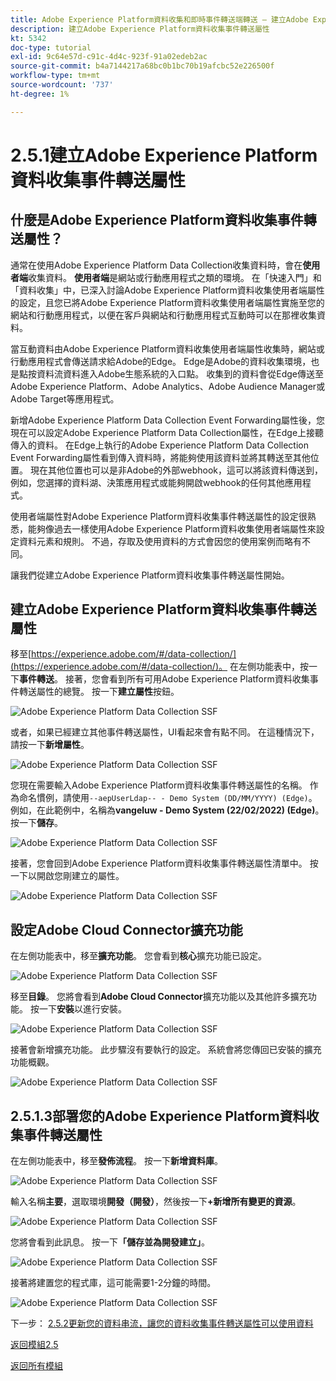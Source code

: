 ```yaml
---
title: Adobe Experience Platform資料收集和即時事件轉送端轉送 — 建立Adobe Experience Platform資料收集事件轉送屬性
description: 建立Adobe Experience Platform資料收集事件轉送屬性
kt: 5342
doc-type: tutorial
exl-id: 9c64e57d-c91c-4d4c-923f-91a02edeb2ac
source-git-commit: b4a7144217a68bc0b1bc70b19afcbc52e226500f
workflow-type: tm+mt
source-wordcount: '737'
ht-degree: 1%

---
```


# 2.5.1建立Adobe Experience Platform資料收集事件轉送屬性

## 什麼是Adobe Experience Platform資料收集事件轉送屬性？

通常在使用Adobe Experience Platform Data Collection收集資料時，會在&#x200B;**使用者端**&#x200B;收集資料。 **使用者端**&#x200B;是網站或行動應用程式之類的環境。 在「快速入門」和「資料收集」中，已深入討論Adobe Experience Platform資料收集使用者端屬性的設定，且您已將Adobe Experience Platform資料收集使用者端屬性實施至您的網站和行動應用程式，以便在客戶與網站和行動應用程式互動時可以在那裡收集資料。

當互動資料由Adobe Experience Platform資料收集使用者端屬性收集時，網站或行動應用程式會傳送請求給Adobe的Edge。 Edge是Adobe的資料收集環境，也是點按資料流資料進入Adobe生態系統的入口點。 收集到的資料會從Edge傳送至Adobe Experience Platform、Adobe Analytics、Adobe Audience Manager或Adobe Target等應用程式。

新增Adobe Experience Platform Data Collection Event Forwarding屬性後，您現在可以設定Adobe Experience Platform Data Collection屬性，在Edge上接聽傳入的資料。 在Edge上執行的Adobe Experience Platform Data Collection Event Forwarding屬性看到傳入資料時，將能夠使用該資料並將其轉送至其他位置。 現在其他位置也可以是非Adobe的外部webhook，這可以將該資料傳送到，例如，您選擇的資料湖、決策應用程式或能夠開啟webhook的任何其他應用程式。

使用者端屬性對Adobe Experience Platform資料收集事件轉送屬性的設定很熟悉，能夠像過去一樣使用Adobe Experience Platform資料收集使用者端屬性來設定資料元素和規則。 不過，存取及使用資料的方式會因您的使用案例而略有不同。

讓我們從建立Adobe Experience Platform資料收集事件轉送屬性開始。

## 建立Adobe Experience Platform資料收集事件轉送屬性

移至[https://experience.adobe.com/#/data-collection/](https://experience.adobe.com/#/data-collection/)。 在左側功能表中，按一下&#x200B;**事件轉送**。 接著，您會看到所有可用Adobe Experience Platform資料收集事件轉送屬性的總覽。 按一下&#x200B;**建立屬性**&#x200B;按鈕。

![Adobe Experience Platform Data Collection SSF](./images/launchhome.png)

或者，如果已經建立其他事件轉送屬性，UI看起來會有點不同。 在這種情況下，請按一下&#x200B;**新增屬性**。

![Adobe Experience Platform Data Collection SSF](./images/launchhomea.png)

您現在需要輸入Adobe Experience Platform資料收集事件轉送屬性的名稱。 作為命名慣例，請使用`--aepUserLdap-- - Demo System (DD/MM/YYYY) (Edge)`。 例如，在此範例中，名稱為&#x200B;**vangeluw - Demo System (22/02/2022) (Edge)**。 按一下&#x200B;**儲存**。

![Adobe Experience Platform Data Collection SSF](./images/ssf1.png)

接著，您會回到Adobe Experience Platform資料收集事件轉送屬性清單中。 按一下以開啟您剛建立的屬性。

![Adobe Experience Platform Data Collection SSF](./images/ssf2.png)

## 設定Adobe Cloud Connector擴充功能

在左側功能表中，移至&#x200B;**擴充功能**。 您會看到&#x200B;**核心**&#x200B;擴充功能已設定。

![Adobe Experience Platform Data Collection SSF](./images/ssf3.png)

移至&#x200B;**目錄**。 您將會看到&#x200B;**Adobe Cloud Connector**&#x200B;擴充功能以及其他許多擴充功能。 按一下&#x200B;**安裝**&#x200B;以進行安裝。

![Adobe Experience Platform Data Collection SSF](./images/ssf4.png)

接著會新增擴充功能。 此步驟沒有要執行的設定。 系統會將您傳回已安裝的擴充功能概觀。

![Adobe Experience Platform Data Collection SSF](./images/ssf5.png)

## 2.5.1.3部署您的Adobe Experience Platform資料收集事件轉送屬性

在左側功能表中，移至&#x200B;**發佈流程**。 按一下&#x200B;**新增資料庫**。

![Adobe Experience Platform Data Collection SSF](./images/ssf6.png)

輸入名稱&#x200B;**主要**，選取環境&#x200B;**開發（開發）**，然後按一下&#x200B;**+新增所有變更的資源**。

![Adobe Experience Platform Data Collection SSF](./images/ssf7.png)

您將會看到此訊息。 按一下&#x200B;**「儲存並為開發建立」**。

![Adobe Experience Platform Data Collection SSF](./images/ssf8.png)

接著將建置您的程式庫，這可能需要1-2分鐘的時間。

![Adobe Experience Platform Data Collection SSF](./images/ssf10.png)

下一步： [2.5.2更新您的資料串流，讓您的資料收集事件轉送屬性可以使用資料](./ex2.md)

[返回模組2.5](./aep-data-collection-ssf.md)

[返回所有模組](./../../../overview.md)
